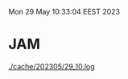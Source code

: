 Mon 29 May 10:33:04 EEST 2023
# JAM
<a href='./cache/202305/29_10.log'>./cache/202305/29_10.log</a>
